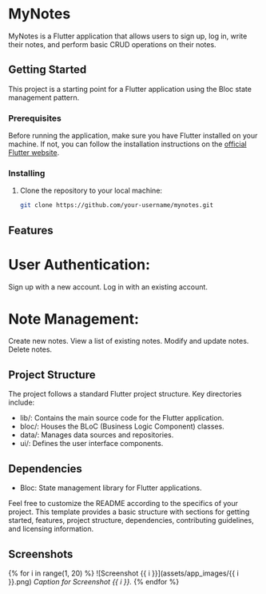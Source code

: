 # MyNotes

MyNotes is a Flutter application that allows users to sign up, log in, write their notes, and perform basic CRUD operations on their notes.

## Getting Started

This project is a starting point for a Flutter application using the Bloc state management pattern.

### Prerequisites

Before running the application, make sure you have Flutter installed on your machine. If not, you can follow the installation instructions on the [official Flutter website](https://flutter.dev/docs/get-started/install).

### Installing

1. Clone the repository to your local machine:

   ```bash
   git clone https://github.com/your-username/mynotes.git

## Features
# User Authentication:

Sign up with a new account.
Log in with an existing account.
# Note Management:

Create new notes.
View a list of existing notes.
Modify and update notes.
Delete notes.
## Project Structure
The project follows a standard Flutter project structure. Key directories include:

- lib/: Contains the main source code for the Flutter application.
- bloc/: Houses the BLoC (Business Logic Component) classes.
- data/: Manages data sources and repositories.
- ui/: Defines the user interface components.
## Dependencies
- Bloc: State management library for Flutter applications.


Feel free to customize the README according to the specifics of your project. This template provides a basic structure with sections for getting started, features, project structure, dependencies, contributing guidelines, and licensing information.


<!-- Add Screenshots -->
## Screenshots

<!-- Loop through screenshots -->
<!-- Adjust the range in the loop based on the number of screenshots you have -->
<!-- Update the path and caption accordingly -->
<!-- Make sure the images are in the assets/app_images folder -->
<!-- Example loop for 19 screenshots -->
{% for i in range(1, 20) %}
  ![Screenshot {{ i }}](assets/app_images/{{ i }}.png)
  *Caption for Screenshot {{ i }}.*
{% endfor %}